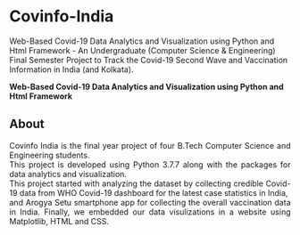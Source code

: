# Covinfo-India
Web-Based Covid-19 Data Analytics and Visualization using Python and Html Framework - An Undergraduate (Computer Science &amp; Engineering) Final Semester Project to Track the Covid-19 Second Wave and Vaccination Information in India (and Kolkata).

**Web-Based Covid-19 Data Analytics and Visualization using Python and Html Framework**
<br>

## About

<div align="justify">
Covinfo India is the final year project of four B.Tech Computer Science and Engineering students. <br>
This project is developed using Python 3.7.7 along with the packages for data analytics and visualization. <br>
This project started with analyzing the dataset by collecting credible Covid-19 data from WHO Covid-19 dashboard for the latest case statistics in India, <br>
and Arogya Setu smartphone app for collecting the overall vaccination data in India. Finally, we embedded our data visulizations in a website using Matplotlib, HTML and CSS.

